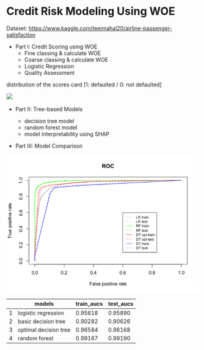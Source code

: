 # Credit Risk Modeling Using WOE

Dataset: https://www.kaggle.com/teejmahal20/airline-passenger-satisfaction

- Part I: Credit Scoring using WOE
    - Fine classing & calculate WOE
    - Coarse classing & calculate WOE
    - Logistic Regression
    - Quality Assessment

distribution of the scores card [1: defaulted / 0: not defaulted]

![](img/score\_dist.png)
    
- Part II: Tree-based Models 
  - decision tree model
  - random forest model 
  - model interpretability using SHAP

- Part III: Model Comparison

![](img/result.png)


|      |   models                 |   train_aucs  |   test_aucs  |
|------|--------------------------|---------------|--------------|
|   1  |   logistic regression    |   0.95618     |   0.95890    |
|   2  |   basic decision tree    |   0.90282     |   0.90626    |
|   3  |   optimal decision tree  |   0.96584     |   0.96168    |
|   4  |   random forest          |   0.99167     |   0.99190    |
